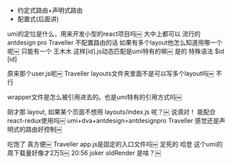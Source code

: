 
- 约定式路由+声明式路由
- 配置式(后面讲)



umi的定位是什么，用来开发小型的react项目吗￼
大中上都可以
流行的antdesign pro
Traveller
不配置路由的话  如果有多个layout他怎么知道用哪一个呢￼ 只能有一个
王木木
这样[id].js动态匹配是umi特有的嘛￼ 是的
特殊语法
$id
[id]

原来那个user.js呢￼
Traveller
layouts文件夹里面不是可以写多个layout吗￼
不行

wrapper文件是怎么被引用进去的。也是umi特有的引用方式吗￼


刚才那 layout,  如果某个页面不想用 layouts/index.js 呢？￼
说滴对！
能配合react-redux使用吗￼ umi+dva+antdesign=antdesignpro
Traveller
感觉还是声明式的路由好控制￼


吃饱了
真方便￼
Traveller
app.js是固定的入口文件吗￼ 定死的
哈登
这个umi的周下载量好像才2万5￼
20:56
joker
oldRender 是啥？￼

